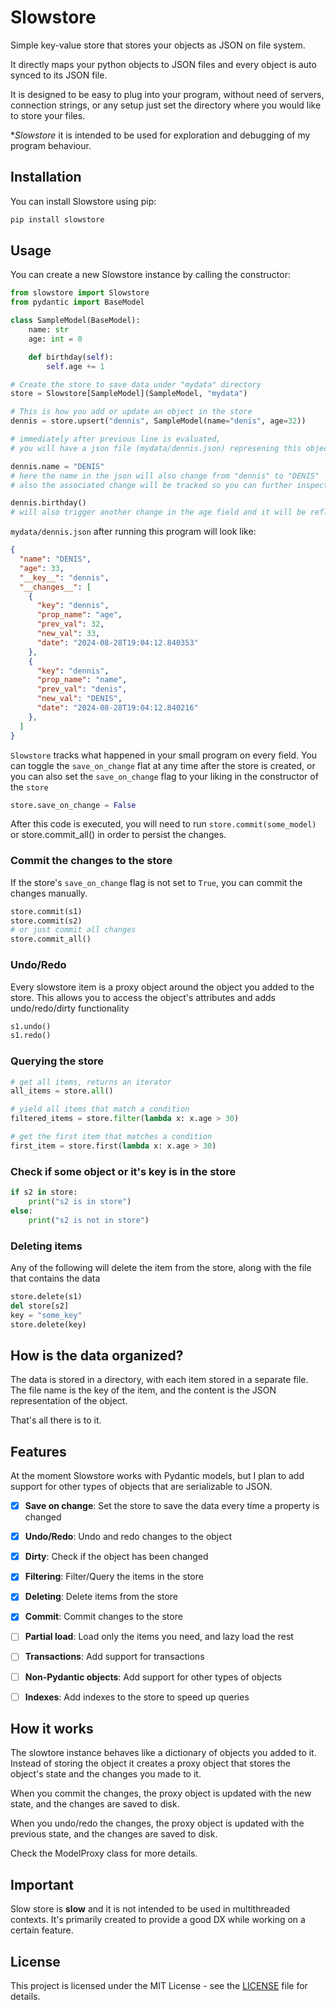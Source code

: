 # Slowstore
Simple key-value store that stores your objects as JSON on file system. 

It directly maps your python objects to JSON files and every object is auto synced to its JSON file. 

It is designed to be easy to plug into your program, without need of servers, connection strings, or any setup just set the directory where you would like to store your files.

**Slowstore*  it is intended to be used for exploration and debugging of my program behaviour.

## Installation

You can install Slowstore using pip:

```bash
pip install slowstore
```

## Usage
You can create a new Slowstore instance by calling the constructor:

```python
from slowstore import Slowstore
from pydantic import BaseModel

class SampleModel(BaseModel):
    name: str
    age: int = 0

    def birthday(self):
        self.age += 1

# Create the store to save data under "mydata" directory
store = Slowstore[SampleModel](SampleModel, "mydata")

# This is how you add or update an object in the store
dennis = store.upsert("dennis", SampleModel(name="denis", age=32))

# immediately after previous line is evaluated,
# you will have a json file (mydata/dennis.json) represening this object

dennis.name = "DENIS"
# here the name in the json will also change from "dennis" to "DENIS"
# also the associated change will be tracked so you can further inspect if needed.

dennis.birthday()
# will also trigger another change in the age field and it will be reflected in the json file. 

```
`mydata/dennis.json` after running this program will look like:
```json
{
  "name": "DENIS",
  "age": 33,
  "__key__": "dennis",
  "__changes__": [
    {
      "key": "dennis",
      "prop_name": "age",
      "prev_val": 32,
      "new_val": 33,
      "date": "2024-08-28T19:04:12.840353"
    },
    {
      "key": "dennis",
      "prop_name": "name",
      "prev_val": "denis",
      "new_val": "DENIS",
      "date": "2024-08-28T19:04:12.840216"
    },
  ]
}
```
`Slowstore` tracks what happened in your small program on every field.
You can toggle the `save_on_change` flat at any time after the store is created, 
or you can also set the `save_on_change` flag to your liking in the constructor of the `store`

```python
store.save_on_change = False 
```

After this code is executed, you will need to run `store.commit(some_model)` or store.commit_all() in order to persist the changes. 

### Commit the changes to the store
If the store's `save_on_change` flag is not set to `True`, you can commit the changes manually.
```python
store.commit(s1)
store.commit(s2)
# or just commit all changes
store.commit_all() 
```

### Undo/Redo

Every slowstore item is a proxy object around the object you added to the store. This allows you to access the object's attributes and adds undo/redo/dirty functionality

```python
s1.undo()
s1.redo()
```

### Querying the store

```python
# get all items, returns an iterator
all_items = store.all()

# yield all items that match a condition
filtered_items = store.filter(lambda x: x.age > 30)

# get the first item that matches a condition
first_item = store.first(lambda x: x.age > 30)
```

### Check if some object or it's key is in the store

```python
if s2 in store:
    print("s2 is in store")
else:
    print("s2 is not in store")
```

### Deleting items
Any of the following will delete the item from the store, along with the file that contains the data

```python
store.delete(s1)
del store[s2]
key = "some_key"
store.delete(key)
```
## How is the data organized?

The data is stored in a directory, with each item stored in a separate file. The file name is the key of the item, and the content is the JSON representation of the object.

That's all there is to it.

## Features

At the moment Slowstore works with Pydantic models, but I plan to add support for other types of objects that are serializable to JSON.

- [X] **Save on change**: Set the store to save the data every time a property is changed
- [X] **Undo/Redo**: Undo and redo changes to the object
- [X] **Dirty**: Check if the object has been changed
- [X] **Filtering**: Filter/Query the items in the store
- [X] **Deleting**: Delete items from the store
- [X] **Commit**: Commit changes to the store
- [ ] **Partial load**: Load only the items you need, and lazy load the rest
- [ ] **Transactions**: Add support for transactions
- [ ] **Non-Pydantic objects**: Add support for other types of objects
- [ ] **Indexes**: Add indexes to the store to speed up queries


## How it works

The slowtore instance behaves like a dictionary of objects you added to it. Instead of storing the object it creates a proxy object that stores the object's state and the changes you made to it. 

When you commit the changes, the proxy object is updated with the new state, and the changes are saved to disk.

When you undo/redo the changes, the proxy object is updated with the previous state, and the changes are saved to disk.

Check the ModelProxy class for more details.

## Important

Slow store is **slow** and it is not intended to be used in multithreaded contexts. It's primarily created to provide a good DX while working on a certain feature.

## License

This project is licensed under the MIT License - see the [LICENSE](LICENSE) file for details.



